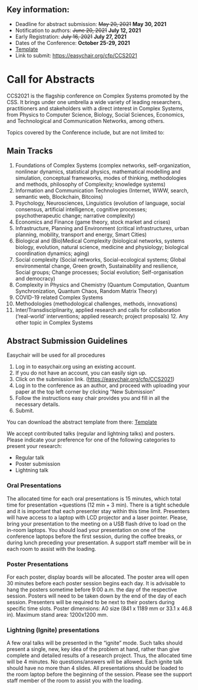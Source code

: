 ## Key information:

- Deadline for abstract submission: ~~May 20, 2021~~  **May 30, 2021**
- Notification to authors: ~~June 20, 2021~~ **July 12, 2021**
- Early Registration: ~~July 16, 2021~~ **July 27, 2021**
- Dates of the Conference:  **October 25-29, 2021**
- [Template](docs/templateccs2021.docx)
- Link to submit: https://easychair.org/cfp/CCS2021
 
# Call for Abstracts

CCS2021 is the flagship conference on Complex Systems promoted by the CSS. It brings under one umbrella a wide variety of leading researchers, practitioners and stakeholders with a direct interest in Complex Systems, from Physics to Computer Science, Biology, Social Sciences, Economics, and Technological and Communication Networks, among others.

Topics covered by the Conference include, but are not limited to:

## Main Tracks

1. Foundations of Complex Systems (complex networks, self-organization, nonlinear dynamics, statistical physics, mathematical modelling and simulation, conceptual frameworks, modes of thinking, methodologies and methods, philosophy of Complexity; knowledge systems)
2. Information and Communication Technologies (Internet, WWW, search, semantic web, Blockchain, Bitcoins)
3. Psychology, Neurosciences, Linguistics (evolution of language, social consensus, artificial intelligence, cognitive processes; psychotherapeutic change; narrative complexity)
4. Economics and Finance (game theory, stock market and crises)
5. Infrastructure, Planning and Environment (critical infrastructures, urban planning, mobility, transport and energy, Smart Cities)
6. Biological and (Bio)Medical Complexity (biological networks, systems biology, evolution, natural science, medicine and physiology; biological coordination dynamics; aging)
7. Social complexity (Social networks, Social-ecological systems; Global environmental change, Green growth, Sustainability and resilience, Social groups; Change processes; Social evolution; Self-organisation and democracy)
8. Complexity in Physics and Chemistry (Quantum Computation, Quantum Synchronization, Quantum Chaos, Random Matrix Theory)
9. COVID-19 related Complex Systems
10. Methodologies (methodological challenges, methods, innovations)
11. Inter/Transdisciplinarity, applied research and calls for collaboration (‘real-world’ interventions; applied research; project proposals) 12. Any other topic in Complex Systems


 

## Abstract Submission Guidelines

Easychair will be used for all procedures

1. Log in to easychair.org using an existing account.
2. If you do not have an account, you can easily sign up.
3. Click on the submission link. (https://easychair.org/cfp/CCS2021)
4. Log in to the conference as an author, and proceed with uploading your paper at the top left corner by clicking “New Submission”
5. Follow the instructions easy chair provides you and fill in all the necessary details.
6. Submit.

You can download the abstract template from there: [Template](docs/templateccs2021.docx)

We accept contributed talks (regular and lightning talks) and posters. Please indicate your preference for one of the following categories to present your research:

- Regular talk
- Poster submission
- Lightning talk


### Oral Presentations
The allocated time for each oral presentations is 15  minutes, which total time for presentation +questions (12 min + 3 min). There is a tight schedule and it is important that each presenter stay within this time limit. Presenters will have access to a laptop with LCD projector and a laser pointer. Please, bring your presentation to the meeting on a USB flash drive to load on the in-room laptops. You should load your presentation on one of the conference laptops before the first session, during the coffee breaks, or during lunch preceding your presentation. A support staff member will be in each room to assist with the loading.

### Poster Presentations
For each poster, display boards will be allocated. The poster area will open 30 minutes before each poster session begins each day. It is advisable to hang the posters sometime before 9:00 a.m. the day of the respective session. Posters will need to be taken down by the end of the day of each session. Presenters will be required to be next to their posters during specific time slots. Poster dimensions: A0 size (841 x 1189 mm or 33.1 x 46.8 in). Maximum stand area: 1200x1200 mm.

### Lightning (Ignite) presentations
A few oral talks will be presented in the “ignite” mode. Such talks should present a single, new, key idea of the problem at hand, rather than give complete and detailed results of a research project. Thus, the allocated time will be 4 minutes. No questions/answers will be allowed. Each ignite talk should have no more than 4 slides.  All presentations should be loaded to the room laptop before the beginning of the session. Please see the support staff member of the room to assist you with the loading.




